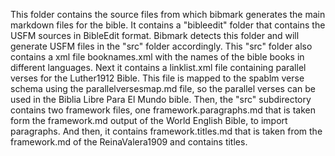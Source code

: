 This folder contains the source files from which bibmark generates the main markdown files for the bible. It contains a "bibleedit" folder that contains the USFM sources in BibleEdit format. Bibmark detects this folder and will generate USFM files in the "src" folder accordingly. This "src" folder also contains a xml file booknames.xml with the names of the bible books in different languages. Next it contains a linklist.xml file containing parallel verses for the Luther1912 Bible. This file is mapped to the spablm verse schema using the parallelversesmap.md file, so the parallel verses can be used in the Biblia Libre Para El Mundo bible. Then, the "src" subdirectory contains two framework files, one framework.paragraphs.md that is taken form the framework.md output of the World English Bible, to import paragraphs. And then, it contains framework.titles.md that is taken from the framework.md of the ReinaValera1909 and contains titles.